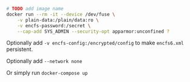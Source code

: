 ```sh
# TODO add image name
docker run --rm -it --device /dev/fuse \
    -v plain-data:/plain/data:ro \
    -v encfs-password:/secret \
    --cap-add SYS_ADMIN --security-opt apparmor:unconfined ?
```

Optionally add `-v encfs-config:/encrypted/config` to make `encfs6.xml` persistent.

Optionally add `--network none`

Or simply run `docker-compose up`
